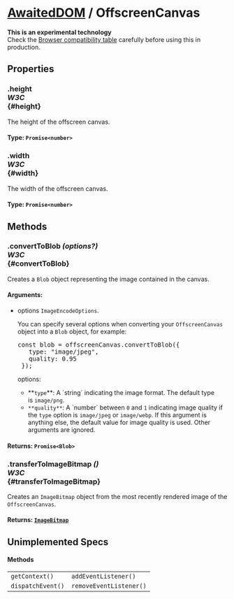 # [AwaitedDOM](/docs/hero/basic-client/awaited-dom) <span>/</span> OffscreenCanvas

<div class='overview'><strong>This is an experimental technology</strong><br>Check the <a href="#Browser_compatibility">Browser compatibility table</a> carefully before using this in production.</div>

## Properties

### .height <div class="specs"><i>W3C</i></div> {#height}

The height of the offscreen canvas.

#### **Type**: `Promise<number>`

### .width <div class="specs"><i>W3C</i></div> {#width}

The width of the offscreen canvas.

#### **Type**: `Promise<number>`

## Methods

### .convertToBlob *(options?)* <div class="specs"><i>W3C</i></div> {#convertToBlob}

Creates a <code>Blob</code> object representing the image contained in the canvas.

#### **Arguments**:


 - options `ImageEncodeOptions`. <p>You can specify several options when converting your <code>OffscreenCanvas</code> object into a <code>Blob</code> object, for example:</p>
     <pre class="notranslate">const blob = offscreenCanvas.convertToBlob({
      type: "image/jpeg",
      quality: 0.95
    });</pre>
     <p>options:</p>
     <ul>
      <li>**<code>type</code>**: A `string` indicating the image format. The default type is&nbsp;<code>image/png</code>.</li>
      <li><code>**quality**</code>: A `number`&nbsp;between&nbsp;<code>0</code>&nbsp;and&nbsp;<code>1</code>&nbsp;indicating image quality if the&nbsp;<code>type</code>&nbsp;option is&nbsp;<code>image/jpeg</code>&nbsp;or&nbsp;<code>image/webp</code>. If this argument is anything else, the default value for image quality is used. Other arguments are ignored.</li>
     </ul>

#### **Returns**: `Promise<Blob>`

### .transferToImageBitmap *()* <div class="specs"><i>W3C</i></div> {#transferToImageBitmap}

Creates an <code>ImageBitmap</code> object from the most recently rendered image of the <code>OffscreenCanvas</code>.

#### **Returns**: [`ImageBitmap`](/docs/hero/awaited-dom/image-bitmap)

## Unimplemented Specs

#### Methods

|     |     |
| --- | --- |
| `getContext()` | `addEventListener()` |
| `dispatchEvent()` | `removeEventListener()` |
